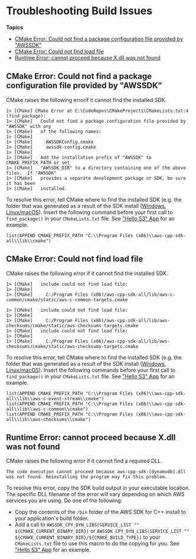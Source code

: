 # Troubleshooting Build Issues<a name="troubleshooting-cmake"></a>

**Topics**
+ [CMake Error: Could not find a package configuration file provided by "AWSSDK"](#could-not-find-package)
+ [CMake Error: Could not find load file](#could-not-load-file)
+ [Runtime Error: cannot proceed because X\.dll was not found](#dll-was-not-found)

## CMake Error: Could not find a package configuration file provided by "AWSSDK"<a name="could-not-find-package"></a>

CMake raises the following errorif it cannot find the installed SDK\.

```
1> [CMake] CMake Error at C:\CodeRepos\CMakeProject1\CMakeLists.txt:4 (find_package):
1> [CMake]   Could not find a package configuration file provided by "AWSSDK" with any
1> [CMake]   of the following names:
1> [CMake] 
1> [CMake]     AWSSDKConfig.cmake
1> [CMake]     awssdk-config.cmake
1> [CMake] 
1> [CMake]   Add the installation prefix of "AWSSDK" to CMAKE_PREFIX_PATH or set
1> [CMake]   "AWSSDK_DIR" to a directory containing one of the above files.  If "AWSSDK"
1> [CMake]   provides a separate development package or SDK, be sure it has been
1> [CMake]   installed.
```

To resolve this error, tell CMake where to find the installed SDK \(e\.g\. the folder that was generated as a result of the SDK install \([Windows](setup-windows.md), [Linux/macOS](setup-linux.md)\)\. Insert the following command before your first call to `find_package()` in your `CMakeLists.txt` file\. See [ "Hello S3" App](build-cmake.md) for an example\. 

```
list(APPEND CMAKE_PREFIX_PATH "C:\\Program Files (x86)\\aws-cpp-sdk-all\\lib\\cmake")
```

## CMake Error: Could not find load file<a name="could-not-load-file"></a>

CMake raises the following error if it cannot find the installed SDK\.

```
1> [CMake]   include could not find load file:
1> [CMake] 
1> [CMake]     C:/Program Files (x86)/aws-cpp-sdk-all/lib/aws-c-common/cmake/static/aws-c-common-targets.cmake

1> [CMake]   include could not find load file:
1> [CMake] 
1> [CMake]     C:/Program Files (x86)/aws-cpp-sdk-all/lib/aws-checksums/cmake/static/aws-checksums-targets.cmake
1> [CMake]   include could not find load file:
1> [CMake] 
1> [CMake]     C:/Program Files (x86)/aws-cpp-sdk-all/lib/aws-checksums/cmake/static/aws-checksums-targets.cmake
```

To resolve this error, tell CMake where to find the installed SDK \(e\.g\. the folder that was generated as a result of the SDK install \([Windows](setup-windows.md), [Linux/macOS](setup-linux.md)\)\. Insert the following commands before your first call to `find_package()` in your `CMakeLists.txt` file\. See [ "Hello S3" App](build-cmake.md) for an example\. 

```
list(APPEND CMAKE_PREFIX_PATH "C:\\Program Files (x86)\\aws-cpp-sdk-all\\lib\\aws-c-event-stream\\cmake")
list(APPEND CMAKE_PREFIX_PATH "C:\\Program Files (x86)\\aws-cpp-sdk-all\\lib\\aws-c-common\\cmake")
list(APPEND CMAKE_PREFIX_PATH "C:\\Program Files (x86)\\aws-cpp-sdk-all\\lib\\aws-checksums\\cmake")
```

## Runtime Error: cannot proceed because X\.dll was not found<a name="dll-was-not-found"></a>

CMake raises the following error if it cannot find a required DLL\.

```
The code execution cannot proceed because aws-cpp-sdk-[dynamodb].dll was not found. Reinstalling the program may fix this problem.
```

To resolve this error, copy the SDK build output in your executable location\. The specific DLL filename of the error will vary depending on which AWS services you are using\. Do one of the following:
+ Copy the contents of the `/bin` folder of the AWS SDK for C\+\+ install to your application's build folder\.
+ Add a call to `AWSSDK_CPY_DYN_LIBS(SERVICE_LIST "" ${CMAKE_CURRENT_BINARY_DIR})` or `AWSSDK_CPY_DYN_LIBS(SERVICE_LIST "" ${CMAKE_CURRENT_BINARY_DIR}/${CMAKE_BUILD_TYPE})` to your `CMakeLists.txt` file to use this macro to do the copying for you\. See [ "Hello S3" App](build-cmake.md) for an example\.